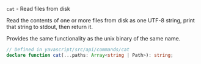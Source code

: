 `cat` - Read files from disk

Read the contents of one or more files from disk as one UTF-8 string, print that string to stdout, then return it.

Provides the same functionality as the unix binary of the same name.

```ts
// Defined in yavascript/src/api/commands/cat
declare function cat(...paths: Array<string | Path>): string;
```
